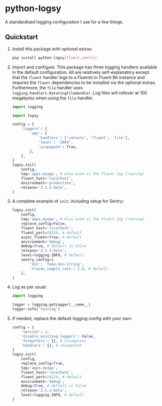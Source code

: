 # python-logsy

A standardised logging configuration I use for a few things.


## Quickstart

1. Install this package with optional extras:
   ```bash
   pip install python-logsy[fluent,sentry]
   ```

1. Import and configure. This package has three logging handlers available
   in the default configuration. All are relatively self-explanatory except
   that the `fluent` handler logs to a Fluentd or Fluent Bit instance and
   requires the `fluent` dependencies to be installed via the optional extras.
   Furthermore, the `file` handler uses `logging.handlers.RotatingFileHandler`.
   Log files will rollover at 100 megabytes when using the `file` handler.
   ```python
   import logging

   import logsy

   config = {
       'loggers': {
           'app': {
               'handlers': ['console', 'fluent', 'file'],
               'level': 'INFO',
               'propagate': True,
           },
       },
   }
   logsy.init(
       config,
       tag='apps.myapp', # Also used as the Fluent tag (routing)
       fluent_host='localhost',
       environment='production',
       release='2.1.1-beta',
   )
   ```

1. A complete example of `init`; including setup for Sentry:
   ```python
   logsy.init(
       config,
       tag='apps.myapp', # Also used as the Fluent tag (routing)
       replace_config=False,
       fluent_host='localhost',
       fluent_port=24224, # default
       async_fluent=True, # default
       environment='debug',
       debug=True, # default is False
       release='2.1.1-beta',
       level=logging.INFO, # default
       sentry_config={
           'dsn': 'fake-dsn-string',
           'traces_sample_rate': 1.0, # default
       },
   )
   ```

1. Log as per usual:
   ```python
   import logging

   logger = logging.getLogger(__name__)
   logger.info('Testing')
   ```

1. If needed, replace the default logging config with your own:
   ```python
   config = {
       'version': 1,
       'disable_existing_loggers': False,
       'formatters': {}, # incomplete
       'handlers': {}, # incomplete
   }
   logsy.init(
       config,
       replace_config=True,
       tag='apps.myapp',
       fluent_host='localhost',
       fluent_port=24224, # default
       environment='debug',
       debug=True, # default is False
       release='2.1.1-beta',
       level=logging.INFO, # default
   )
   ```
